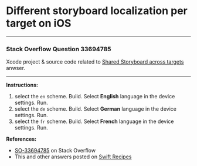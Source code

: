 # Different storyboard localization per target on iOS

---

### Stack Overflow Question 33694785

Xcode project & source code related to [Shared Storyboard across targets](http://stackoverflow.com/a/33791181/2181522) anwser.

---

**Instructions:**

1. select the `en` scheme. Build. Select **English** language in the device settings. Run.
2. select the `de` scheme. Build. Select **German** language in the device settings. Run.
3. select the `fr` scheme. Build. Select **French** language in the device settings. Run.

**References:**

- [SO-33694785](http://stackoverflow.com/questions/33694785/different-storyboard-localization-per-target) on Stack Overflow
- This and other answers posted on [Swift Recipes](http://swiftarchitect.com/recipes/)

